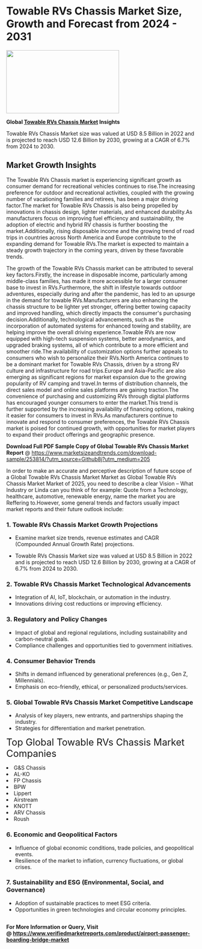 <H1>Towable RVs Chassis Market Size, Growth and Forecast from 2024 - 2031</H1><img class="aligncenter size-medium wp-image-584254" src="https://thirdeyenews.in/wp-content/uploads/2024/09/Global-Market-Research-300x168.jpeg" alt="" width="300" height="168" /><p><strong>Global&nbsp;<a href="https://www.marketsizeandtrends.com/download-sample/253814/?utm_source=Github8j?utm_medium=205">Towable RVs Chassis Market</a> Insights</strong></p><p>Towable RVs Chassis Market size was valued at USD 8.5 Billion in 2022 and is projected to reach USD 12.6 Billion by 2030, growing at a CAGR of 6.7% from 2024 to 2030.</p><p><h2>Market Growth Insights</h2> <p>The Towable RVs Chassis market is experiencing significant growth as consumer demand for recreational vehicles continues to rise.The increasing preference for outdoor and recreational activities, coupled with the growing number of vacationing families and retirees, has been a major driving factor.The market for Towable RVs Chassis is also being propelled by innovations in chassis design, lighter materials, and enhanced durability.As manufacturers focus on improving fuel efficiency and sustainability, the adoption of electric and hybrid RV chassis is further boosting the market.Additionally, rising disposable income and the growing trend of road trips in countries across North America and Europe contribute to the expanding demand for Towable RVs.The market is expected to maintain a steady growth trajectory in the coming years, driven by these favorable trends.</p> <p>The growth of the Towable RVs Chassis market can be attributed to several key factors.Firstly, the increase in disposable income, particularly among middle-class families, has made it more accessible for a larger consumer base to invest in RVs.Furthermore, the shift in lifestyle towards outdoor adventures, especially during and after the pandemic, has led to an upsurge in the demand for towable RVs.Manufacturers are also enhancing the chassis structure to be lighter yet stronger, offering better towing capacity and improved handling, which directly impacts the consumer's purchasing decision.Additionally, technological advancements, such as the incorporation of automated systems for enhanced towing and stability, are helping improve the overall driving experience.Towable RVs are now equipped with high-tech suspension systems, better aerodynamics, and upgraded braking systems, all of which contribute to a more efficient and smoother ride.The availability of customization options further appeals to consumers who wish to personalize their RVs.North America continues to be a dominant market for Towable RVs Chassis, driven by a strong RV culture and infrastructure for road trips.Europe and Asia-Pacific are also emerging as significant regions for market expansion due to the growing popularity of RV camping and travel.In terms of distribution channels, the direct sales model and online sales platforms are gaining traction.The convenience of purchasing and customizing RVs through digital platforms has encouraged younger consumers to enter the market.This trend is further supported by the increasing availability of financing options, making it easier for consumers to invest in RVs.As manufacturers continue to innovate and respond to consumer preferences, the Towable RVs Chassis market is poised for continued growth, with opportunities for market players to expand their product offerings and geographic presence.<p><span class=""><strong>Download Full PDF Sample Copy of Global Towable RVs Chassis Market Report</strong> @ <a href="https://www.marketsizeandtrends.com/download-sample/253814/?utm_source=Github8j?utm_medium=205" target="_blank">https://www.marketsizeandtrends.com/download-sample/253814/?utm_source=Github8j?utm_medium=205</a></span></p><p>In order to make an accurate and perceptive description of future scope of a Global&nbsp;Towable RVs Chassis Market Market as Global&nbsp;Towable RVs Chassis Market Market of 2025, you need to describe a clear Vision &ndash; What Industry or Linda can you think of for example: Quote from a Technology, healthcare, automotive, renewable energy, name the market you are Reffering to.However, some general trends and factors usually impact market reports and their future outlook include:</p><h3>1.&nbsp;<strong>Towable RVs Chassis Market Growth Projections</strong></h3><ul><li>Examine market size trends, revenue estimates and CAGR (Compounded Annual Growth Rate) projections.</li><li><p>Towable RVs Chassis Market size was valued at USD 8.5 Billion in 2022 and is projected to reach USD 12.6 Billion by 2030, growing at a CAGR of 6.7% from 2024 to 2030.</p></li></ul><h3>2.&nbsp;<strong>Towable RVs Chassis Market Technological Advancements</strong></h3><ul><li>Integration of AI, IoT, blockchain, or automation in the industry.</li><li>Innovations driving cost reductions or improving efficiency.</li></ul><h3>3.&nbsp;<strong>Regulatory and Policy Changes</strong></h3><ul><li>Impact of global and regional regulations, including sustainability and carbon-neutral goals.</li><li>Compliance challenges and opportunities tied to government initiatives.</li></ul><h3>4.&nbsp;<strong>Consumer Behavior Trends</strong></h3><ul><li>Shifts in demand influenced by generational preferences (e.g., Gen Z, Millennials).</li><li>Emphasis on eco-friendly, ethical, or personalized products/services.</li></ul><h3>5.&nbsp;<strong>Global Towable RVs Chassis Market Competitive Landscape</strong></h3><ul><li>Analysis of key players, new entrants, and partnerships shaping the industry.</li><li>Strategies for differentiation and market penetration.</li></ul><p data-pm-slice="1 1 []"><span style="color: inherit; font-family: inherit; font-size: 25px;">Top Global Towable RVs Chassis Market Companies</span></p><div class="" data-test-id=""><p><li>G&S Chassis</li><li> AL-KO</li><li> FP Chassis</li><li> BPW</li><li> Lippert</li><li> Airstream</li><li> KNOTT</li><li> ARV Chassis</li><li> Roush</li></p></div><h3>6.&nbsp;<strong>Economic and Geopolitical Factors</strong></h3><ul><li>Influence of global economic conditions, trade policies, and geopolitical events.</li><li>Resilience of the market to inflation, currency fluctuations, or global crises.</li></ul><h3>7.&nbsp;<strong>Sustainability and ESG (Environmental, Social, and Governance)</strong></h3><ul><li>Adoption of sustainable practices to meet ESG criteria.</li><li>Opportunities in green technologies and circular economy principles.</li></ul><h2><strong style="font-size: 14px;">For More Information or Query, Visit @&nbsp;</strong><a style="background-color: #ffffff; font-size: 14px;" href="https://www.marketsizeandtrends.com/report/towable-rvs-chassis-market/" target="_blank">https://www.verifiedmarketreports.com/product/airport-passenger-boarding-bridge-market</a></h2>